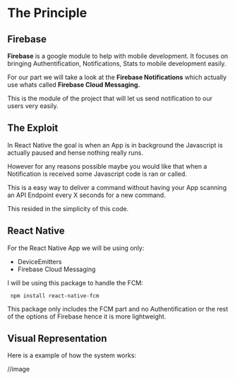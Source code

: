 # The Principle

## Firebase

**Firebase** is a google module to help with mobile development. It focuses on bringing Authentification, Notifications, Stats to mobile development easily.

For our part we will take a look at the **Firebase Notifications** which actually use whats called **Firebase Cloud Messaging.**

This is the module of the project that will let us send notification to our users very easily.

## The Exploit

In React Native the goal is when an App is in background the Javascript is actually paused and hense nothing really runs.

However for any reasons possible maybe you would like that when a Notification is received some Javascript code is ran or called.

This is a easy way to deliver a command without having your App scanning an API Endpoint every X seconds for a new command.

This resided in the simplicity of this code.

## React Native

For the React Native App we will be using only:

 - DeviceEmitters
 - Firebase Cloud Messaging

 I will be using this package to handle the FCM:

     npm install react-native-fcm

This package only includes the FCM part and no Authentification or the rest of the options of Firebase hence it is more lightweight.

## Visual Representation

Here is a example of how the system works:

//image
